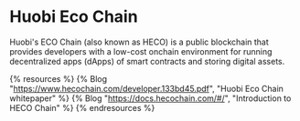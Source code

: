# Huobi Eco Chain

Huobi's ECO Chain (also known as HECO) is a public blockchain that provides developers with a low-cost onchain environment for running decentralized apps (dApps) of smart contracts and storing digital assets.

{% resources %}
  {% Blog "https://www.hecochain.com/developer.133bd45.pdf", "Huobi Eco Chain whitepaper" %}
  {% Blog "https://docs.hecochain.com/#/", "Introduction to HECO Chain" %}
{% endresources %}
